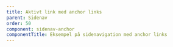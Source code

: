 ```yaml
---
title: Aktivt link med anchor links
parent: Sidenav
order: 50
component: sidenav-anchor
componentTitle: Eksempel på sidenavigation med anchor links
---
```

